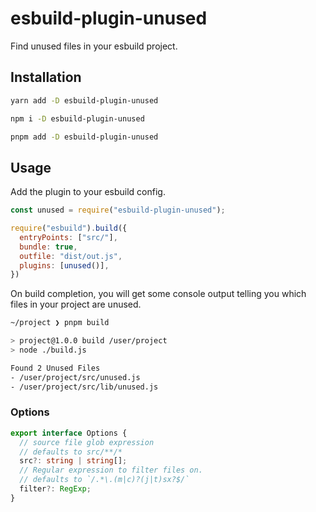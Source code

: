# esbuild-plugin-unused

Find unused files in your esbuild project.

## Installation

```sh
yarn add -D esbuild-plugin-unused
```

```sh
npm i -D esbuild-plugin-unused
```

```sh
pnpm add -D esbuild-plugin-unused
```

## Usage

Add the plugin to your esbuild config.

```javascript
const unused = require("esbuild-plugin-unused");

require("esbuild").build({
  entryPoints: ["src/"],
  bundle: true,
  outfile: "dist/out.js",
  plugins: [unused()],
})
```

On build completion, you will get some console output telling you which files in your project are unused.

```sh
~/project ❯ pnpm build

> project@1.0.0 build /user/project
> node ./build.js

Found 2 Unused Files
- /user/project/src/unused.js
- /user/project/src/lib/unused.js
```

### Options

```typescript
export interface Options {
  // source file glob expression
  // defaults to src/**/*
  src?: string | string[];
  // Regular expression to filter files on.
  // defaults to `/.*\.(m|c)?(j|t)sx?$/`
  filter?: RegExp;
}
```
